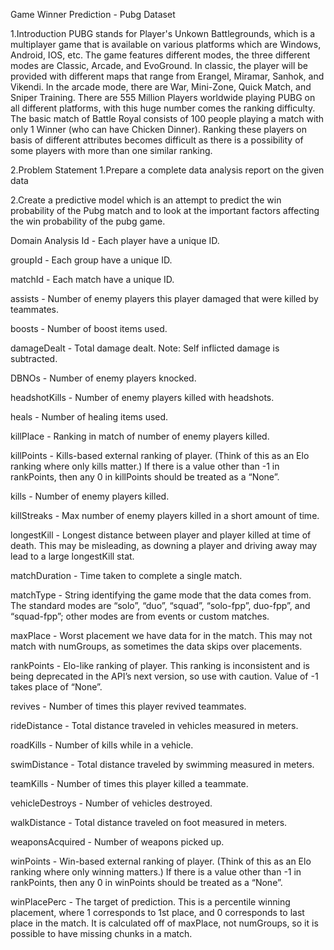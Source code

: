 Game Winner Prediction - Pubg Dataset

1.Introduction
PUBG stands for Player's Unkown Battlegrounds, which is a multiplayer game that is available on various platforms which are Windows, Android, IOS, etc. The game features different modes, the three different modes are Classic, Arcade, and EvoGround. In classic, the player will be provided with different maps that range from Erangel, Miramar, Sanhok, and Vikendi. In the arcade mode, there are War, Mini-Zone, Quick Match, and Sniper Training. There are 555 Million Players worldwide playing PUBG on all different platforms, with this huge number comes the ranking difficulty. The basic match of Battle Royal consists of 100 people playing a match with only 1 Winner (who can have Chicken Dinner). Ranking these players on basis of different attributes becomes difficult as there is a possibility of some players with more than one similar ranking.

2.Problem Statement
1.Prepare a complete data analysis report on the given data

2.Create a predictive model which is an attempt to predict the win probability of the Pubg match and to look at the important factors affecting the win probability of the pubg game.

Domain Analysis
Id - Each player have a unique ID.

groupId - Each group have a unique ID.

matchId - Each match have a unique ID.

assists - Number of enemy players this player damaged that were killed by teammates.

boosts - Number of boost items used.

damageDealt - Total damage dealt. Note: Self inflicted damage is subtracted.

DBNOs - Number of enemy players knocked.

headshotKills - Number of enemy players killed with headshots.

heals - Number of healing items used.

killPlace - Ranking in match of number of enemy players killed.

killPoints - Kills-based external ranking of player. (Think of this as an Elo ranking where only kills matter.) If there is a value other than -1 in rankPoints, then any 0 in killPoints should be treated as a “None”.

kills - Number of enemy players killed.

killStreaks - Max number of enemy players killed in a short amount of time.

longestKill - Longest distance between player and player killed at time of death. This may be misleading, as downing a player and driving away may lead to a large longestKill stat.

matchDuration - Time taken to complete a single match.

matchType - String identifying the game mode that the data comes from. The standard modes are “solo”, “duo”, “squad”, “solo-fpp”, duo-fpp”, and “squad-fpp”; other modes are from events or custom matches.

maxPlace - Worst placement we have data for in the match. This may not match with numGroups, as sometimes the data skips over placements.

rankPoints - Elo-like ranking of player. This ranking is inconsistent and is being deprecated in the API’s next version, so use with caution. Value of -1 takes place of “None”.

revives - Number of times this player revived teammates.

rideDistance - Total distance traveled in vehicles measured in meters.

roadKills - Number of kills while in a vehicle.

swimDistance - Total distance traveled by swimming measured in meters.

teamKills - Number of times this player killed a teammate.

vehicleDestroys - Number of vehicles destroyed.

walkDistance - Total distance traveled on foot measured in meters.

weaponsAcquired - Number of weapons picked up.

winPoints - Win-based external ranking of player. (Think of this as an Elo ranking where only winning matters.) If there is a value other than -1 in rankPoints, then any 0 in winPoints should be treated as a “None”.

winPlacePerc - The target of prediction. This is a percentile winning placement, where 1 corresponds to 1st place, and 0 corresponds to last place in the match. It is calculated off of maxPlace, not numGroups, so it is possible to have missing chunks in a match.
